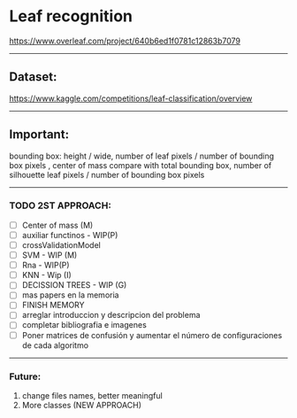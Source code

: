 
# Leaf recognition
https://www.overleaf.com/project/640b6ed1f0781c12863b7079
***
## Dataset:
https://www.kaggle.com/competitions/leaf-classification/overview
***
## Important:
bounding box: height / wide, 
number of leaf pixels / number of bounding box pixels ,
center of mass compare with total bounding box,
number of silhouette leaf pixels / number of bounding box pixels
***
### TODO 2ST APPROACH:
- [ ] Center of mass (M)
- [ ] auxiliar functinos - WIP(P)
- [ ] crossValidationModel
- [ ] SVM - WIP (M)
- [ ] Rna - WIP(P)
- [ ] KNN - Wip (I)
- [ ] DECISSION TREES - WIP (G)
- [ ] mas papers en la memoria
- [ ] FINISH MEMORY
- [ ] arreglar introduccion y descripcion del problema
- [ ] completar bibliografia e imagenes
- [ ] Poner matrices de confusión y aumentar el número de configuraciones de cada algoritmo
***
### Future:
1. change files names, better meaningful 
2. More classes (NEW APPROACH)

